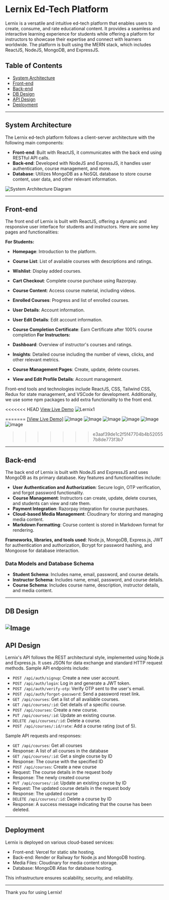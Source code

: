 # Lernix Ed-Tech Platform

Lernix is a versatile and intuitive ed-tech platform that enables users to create, consume, and rate educational content. It provides a seamless and interactive learning experience for students while offering a platform for instructors to showcase their expertise and connect with learners worldwide. The platform is built using the MERN stack, which includes ReactJS, NodeJS, MongoDB, and ExpressJS.

## Table of Contents

- [System Architecture](#system-architecture)
- [Front-end](#front-end)
- [Back-end](#back-end)
- [DB Design](#db-design)
- [API Design](#api-design)
- [Deployment](#deployment)

---

## System Architecture

The Lernix ed-tech platform follows a client-server architecture with the following main components:

- **Front-end**: Built with ReactJS, it communicates with the back end using RESTful API calls.
- **Back-end**: Developed with NodeJS and ExpressJS, it handles user authentication, course management, and more.
- **Database**: Utilizes MongoDB as a NoSQL database to store course content, user data, and other relevant information.

![System Architecture Diagram](https://github.com/yashsarode45/Lernix-Mega-Project/assets/65209607/3a154827-641d-4269-b662-203afcfd7654)

---

## Front-end

The front end of Lernix is built with ReactJS, offering a dynamic and responsive user interface for students and instructors. Here are some key pages and functionalities:

**For Students:**

- **Homepage**: Introduction to the platform.
- **Course List**: List of available courses with descriptions and ratings.
- **Wishlist**: Display added courses.
- **Cart Checkout**: Complete course purchase using Razorpay.
- **Course Content**: Access course material, including videos.
- **Enrolled Courses**: Progress and list of enrolled courses.
- **User Details**: Account information.
- **User Edit Details**: Edit account information.
- **Course Completion Certificate**: Earn Certificate after 100% course completion 
**For Instructors:**

- **Dashboard**: Overview of instructor's courses and ratings.
- **Insights**: Detailed course including the number of views, clicks, and other relevant metrics.
- **Course Management Pages**: Create, update, delete courses.
- **View and Edit Profile Details**: Account management.

Front-end tools and technologies include ReactJS, CSS, Tailwind CSS, Redux for state management, and VSCode for development.
Additionally, we use some npm packages to add extra functionality to the front end.

<<<<<<< HEAD
[View Live Demo](https://mylernix.vercel.app)
![Lernix1](https://i.ibb.co/W2pQMsV/screencapture-myLernix-vercel-app-2024-05-13-18-53-24.png)

=======
[[View Live Demo]]([url](https://mystudynotion.vercel.app))
![Image](https://github.com/user-attachments/assets/0ea814cd-c476-4aad-9d53-89bc783329f0)
![Image](https://github.com/user-attachments/assets/0ea814cd-c476-4aad-9d53-89bc783329f0)
![Image](https://github.com/user-attachments/assets/f7311254-d9ad-4355-bd9f-2a16afc7c27d)
![image](https://github.com/user-attachments/assets/70ec0068-b9f4-4963-bfde-fcace83b199e)
![Image](https://github.com/user-attachments/assets/d268d6a9-9d19-4347-b3a7-33a3165708ed)
![image](https://github.com/user-attachments/assets/093b5799-122b-4551-85a9-870d04617fc2)
>>>>>>> e3aaf39de1c2f5f47704b4b520557b8de773f3b7


---

## Back-end

The back end of Lernix is built with NodeJS and ExpressJS and uses MongoDB as its primary database. Key features and functionalities include:

- **User Authentication and Authorization**: Secure login, OTP verification, and forgot password functionality.
- **Course Management**: Instructors can create, update, delete courses, and students can view and rate them.
- **Payment Integration**: Razorpay integration for course purchases.
- **Cloud-based Media Management**: Cloudinary for storing and managing media content.
- **Markdown Formatting**: Course content is stored in Markdown format for rendering.

**Frameworks, libraries, and tools used**: Node.js, MongoDB, Express.js, JWT for authentication and authorization, Bcrypt for password hashing, and Mongoose for database interaction.

### Data Models and Database Schema

- **Student Schema**: Includes name, email, password, and course details.
- **Instructor Schema**: Includes name, email, password, and course details.
- **Course Schema**: Includes course name, description, instructor details, and media content.

---
## DB Design

![Image](https://github.com/user-attachments/assets/469ed3ea-1e7f-4ee1-a501-f9d832932d4c)
---

## API Design

Lernix's API follows the REST architectural style, implemented using Node.js and Express.js. It uses JSON for data exchange and standard HTTP request methods. Sample API endpoints include:

- `POST /api/auth/signup`: Create a new user account.
- `POST /api/auth/login`: Log in and generate a JWT token.
- `POST /api/auth/verify-otp`: Verify OTP sent to the user's email.
- `POST /api/auth/forgot-password`: Send a password reset link.
- `GET /api/courses`: Get a list of all available courses.
- `GET /api/courses/:id`: Get details of a specific course.
- `POST /api/courses`: Create a new course.
- `PUT /api/courses/:id`: Update an existing course.
- `DELETE /api/courses/:id`: Delete a course.
- `POST /api/courses/:id/rate`: Add a course rating (out of 5).

Sample API requests and responses:
- `GET /api/courses`: Get all courses
- Response: A list of all courses in the database
- `GET /api/courses/:id`: Get a single course by ID
- Response: The course with the specified ID
- `POST /api/courses`: Create a new course
- Request: The course details in the request body
- Response: The newly created course
- `PUT /api/courses/:id`: Update an existing course by ID
- Request: The updated course details in the request body
- Response: The updated course
- `DELETE /api/courses/:id`: Delete a course by ID
- Response: A success message indicating that the course has been deleted.

---

## Deployment

Lernix is deployed on various cloud-based services:

- Front-end: Vercel for static site hosting.
- Back-end: Render or Railway for Node.js and MongoDB hosting.
- Media Files: Cloudinary for media content storage.
- Database: MongoDB Atlas for database hosting.

This infrastructure ensures scalability, security, and reliability.

---

Thank you for using Lernix!


